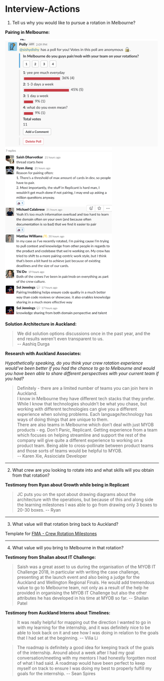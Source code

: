 # Interview-Actions

1. Tell us why you would like to pursue a rotation in Melbourne?

**Pairing in Melbourne:** 

<img src="https://github.com/sishydishy/Interview-Actions/blob/master/Images/Pairing_Image.png" alt="alt" height="350" width="500"/> 

<img src="https://github.com/sishydishy/Interview-Actions/blob/master/Images/Thread_Image.png" alt="alt" height="550" width="350"/> 
 

**Solution Architecture in Auckland:**

> We did solution options discussions once in the past year, and the end results weren't even transparent to us.  
-- Aashiq Durga

**Research with Auckland Associates:**

_Hypothetically speaking, do you think your crew rotation experience would've been better if you had the chance to go to Melbourne and would you have been able to share different perspectives with your current team if you had?_

> Definitely - there are a limited number of teams you can join here in Auckland.  
I know in Melbourne they have different tech stacks that they prefer. While I know that technologies shouldn’t be what you chase, but working with different technologies can give you a different experience when solving problems. Each language/technology has ways of doing things that are unique to them.  
There are also teams in Melbourne which don’t deal with just MYOB products - eg. Don’t Panic, Replicant. Getting experience from a team which focuses on helping streamline and support the rest of the company will give quite a different experience to working on a product team. Being able to cross-pollinate between product teams and those sorts of teams would be helpful to MYOB.  
-- Karen Xie, Assiociate Developer




---
2. What crew are you looking to rotate into and what skills will you obtain from that rotation?

**Testimony from Ryan about Growth while being in Replicant**

> JC puts you on the spot about drawing diagrams about the architecture with the operations, but because of this and along side the learning milestones I was able to go from drawing only 3 boxes to 20-30 boxes. -- Ryan

---
3. What value will that rotation bring back to Auckland?

Template for [FMA - Crew Rotation Milestones][1]

[1]: https://github.com/sishydishy/Interview-Actions/blob/master/FMA-%20Milestone%20Template.docx 

---
4. What value will you bring to Melbourne in that rotation?

**Testimony from Shailan about IT Challenge:**

> Saish was a great asset to us during the organisation of the MYOB IT Challenge 2018, in particular with writing the case challenge, presenting at the launch event and also being a judge for the Auckland and Wellington Regional Finals. He would add tremendous value to go to Melbourne team, not only as a result of the help he provided in organising the MYOB IT Challenge but also the other attributes he has developed in his time at MYOB so far. -- Shailan Patel

**Testimony from Auckland Interns about Timelines:**

> It was really helpful for mapping out the direction I wanted to go in with my learning for the internship, and it was definitely nice to be able to look back on it and see how I was doing in relation to the goals that I had set at the beginning. -- Vilia Li

> The roadmap is definitely a good idea for keeping track of the goals of the internship. Around about a week after I had my goal conversation/meeting with my mentors I had honestly forgotten most of what I had said.  A roadmap would have been perfect to keep myself on track to ensure I was doing my best to properly fulfill my goals for the internship. -- Sean Spires


